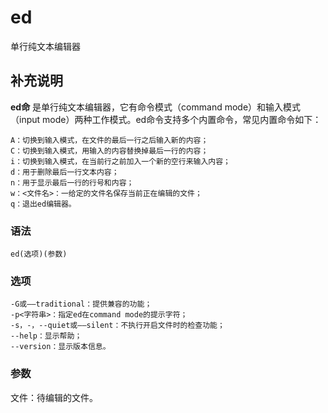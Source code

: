 ed
===

单行纯文本编辑器

## 补充说明

**ed命** 是单行纯文本编辑器，它有命令模式（command mode）和输入模式（input mode）两种工作模式。ed命令支持多个内置命令，常见内置命令如下：

```
A：切换到输入模式，在文件的最后一行之后输入新的内容；
C：切换到输入模式，用输入的内容替换掉最后一行的内容；
i：切换到输入模式，在当前行之前加入一个新的空行来输入内容；
d：用于删除最后一行文本内容；
n：用于显示最后一行的行号和内容；
w：<文件名>：一给定的文件名保存当前正在编辑的文件；
q：退出ed编辑器。
```

### 语法  

```
ed(选项)(参数)
```

### 选项  

```
-G或——traditional：提供兼容的功能；
-p<字符串>：指定ed在command mode的提示字符；
-s，-，--quiet或——silent：不执行开启文件时的检查功能；
--help：显示帮助；
--version：显示版本信息。
```

### 参数  

文件：待编辑的文件。